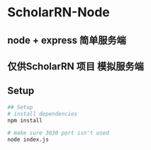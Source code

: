 # ScholarRN-Node
## node + express 简单服务端
## 仅供ScholarRN 项目 模拟服务端


## Setup
``` bash
## Setup
# install dependencies
npm install

# make sure 3030 port isn't used
node index.js
